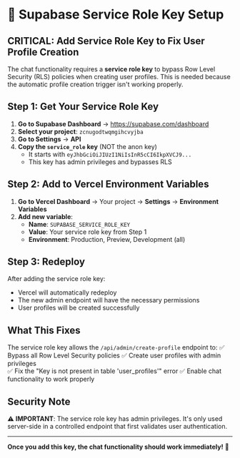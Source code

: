 # 🔑 Supabase Service Role Key Setup

## CRITICAL: Add Service Role Key to Fix User Profile Creation

The chat functionality requires a **service role key** to bypass Row Level Security (RLS) policies when creating user profiles. This is needed because the automatic profile creation trigger isn't working properly.

## Step 1: Get Your Service Role Key

1. **Go to Supabase Dashboard** → https://supabase.com/dashboard
2. **Select your project**: `zcnugodtwqmgihcvyjba`
3. **Go to Settings** → **API**
4. **Copy the `service_role` key** (NOT the anon key)
   - It starts with `eyJhbGciOiJIUzI1NiIsInR5cCI6IkpXVCJ9...`
   - This key has admin privileges and bypasses RLS

## Step 2: Add to Vercel Environment Variables

1. **Go to Vercel Dashboard** → Your project → **Settings** → **Environment Variables**
2. **Add new variable**:
   - **Name**: `SUPABASE_SERVICE_ROLE_KEY`
   - **Value**: Your service role key from Step 1
   - **Environment**: Production, Preview, Development (all)

## Step 3: Redeploy

After adding the service role key:
- Vercel will automatically redeploy
- The new admin endpoint will have the necessary permissions
- User profiles will be created successfully

## What This Fixes

The service role key allows the `/api/admin/create-profile` endpoint to:
✅ Bypass all Row Level Security policies
✅ Create user profiles with admin privileges  
✅ Fix the "Key is not present in table 'user_profiles'" error
✅ Enable chat functionality to work properly

## Security Note

⚠️ **IMPORTANT**: The service role key has admin privileges. It's only used server-side in a controlled endpoint that first validates user authentication.

---

**Once you add this key, the chat functionality should work immediately!** 🚀